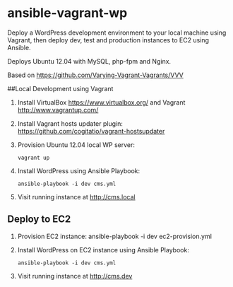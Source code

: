 ansible-vagrant-wp
==================
Deploy a WordPress development environment to your local machine using Vagrant, then deploy dev, test and production instances to EC2 using Ansible.

Deploys Ubuntu 12.04 with MySQL, php-fpm and Nginx.

Based on <https://github.com/Varying-Vagrant-Vagrants/VVV>

##Local Development using Vagrant
1. Install VirtualBox <https://www.virtualbox.org/> and Vagrant <http://www.vagrantup.com/>
1. Install Vagrant hosts updater plugin:
<https://github.com/cogitatio/vagrant-hostsupdater>
1. Provision Ubuntu 12.04 local WP server:
    
     `vagrant up` 
1. Install WordPress using Ansible Playbook:
     
	 `ansible-playbook -i dev cms.yml`
1. Visit running instance at <http://cms.local>           
      
   
## Deploy to EC2
1. Provision EC2 instance:
   ansible-playbook -i dev ec2-provision.yml 
1. Install WordPress on EC2 instance using Ansible Playbook:

	 `ansible-playbook -i dev cms.yml`           
1. Visit running instance at <http://cms.dev>           


